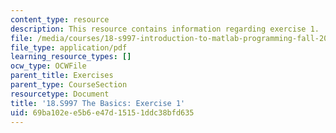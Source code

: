 ```yaml
---
content_type: resource
description: This resource contains information regarding exercise 1.
file: /media/courses/18-s997-introduction-to-matlab-programming-fall-2011/69ba102ee5b6e47d15151ddc38bfd635_MIT18_S997F11_Exercise_1.pdf
file_type: application/pdf
learning_resource_types: []
ocw_type: OCWFile
parent_title: Exercises
parent_type: CourseSection
resourcetype: Document
title: '18.S997 The Basics: Exercise 1'
uid: 69ba102e-e5b6-e47d-1515-1ddc38bfd635
---
```


